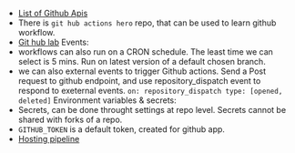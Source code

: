 - [List of Github Apis](https://developer.github.com/v3/ )
- There is `git hub actions hero` repo, that can be used to learn github workflow.
- [Git hub lab](http://lab.github.com )
Events:
- workflows can also run on a CRON schedule. The least time we can select is 5 mins. Run on latest version of a default chosen branch.
- we can also external events to trigger Github actions. Send a Post request to github endpoint, and use repository_dispatch event to respond to exeternal events.
` on: repository_dispatch
    type: [opened, deleted]
`
Environment variables & secrets:
-  Secrets, can be done throught settings at repo level. Secrets cannot be shared with forks of a repo.
- `GITHUB_TOKEN` is a default token, created for github app.
- [Hosting pipeline](https://www.youtube.com/watch?v=d3isYUrPN7s )

